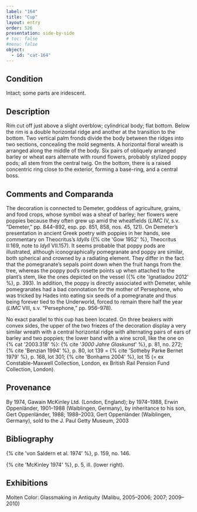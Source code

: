 ```yaml
---
label: "164"
title: "Cup"
layout: entry
order: 526
presentation: side-by-side
# toc: false
#menu: false 
object:
  - id: "cat-164"
---
```


## Condition

Intact; some parts are iridescent.

## Description

Rim cut off just above a slight overblow; cylindrical body; flat bottom. Below the rim is a double horizontal ridge and another at the transition to the bottom. Two vertical palm fronds divide the body between the ridges into two sections, concealing the mold segments. A horizontal floral wreath is arranged along the middle of the body. Six pairs of obliquely arranged barley or wheat ears alternate with round flowers, probably stylized poppy pods; all stem from the central twig. On the bottom, there is a raised concentric ring close to the exterior, forming a base-ring, and a central boss.

## Comments and Comparanda

The decoration is connected to Demeter, goddess of agriculture, grains, and food crops, whose symbol was a sheaf of barley; her flowers were poppies because they often grew up amid the wheatfields (*LIMC* IV, s.v. “Demeter,” pp. 844–892, esp. pp. 851, 858, nos. 45, 121). On Demeter’s presentation in ancient Greek poetry with poppies in her hands, see commentary on Theocritus’s *Idylls* ({% cite 'Gow 1952' %}, Theocritus II:169, note to *Idyll* VII.157). It seems probable that poppy pods are illustrated, although iconographically pomegranate and poppy are similar, both spherical and crowned by a radiating element. They differ in the fact that the pomegranate’s sepals point down when the fruit hangs from the tree, whereas the poppy pod’s rosette points up when attached to the plant’s stem, like the ones depicted on the vessel ({% cite 'Ignatiadou 2012' %}, p. 393). In addition, the poppy is directly associated with Demeter, while pomegranates had a bad connotation for the mother of Persephone, who was tricked by Hades into eating six seeds of a pomegranate and thus being forever tied to the Underworld, forced to remain there half the year (*LIMC* VIII, s.v. “Persephone,” pp. 956–978).

No exact parallel to this cup has been located. On three beakers with convex sides, the upper of the two friezes of the decoration display a very similar wreath with a central horizontal ridge with alternating pairs of ears of barley and two poppies; the lower band with a wine scroll, like the one on {% cat '2003.318' %}: {% cite '*3000 Jahre Glaskunst*' %}, p. 81, no. 272; {% cite 'Benzian 1994' %}, p. 80, lot 139 = {% cite 'Sotheby Parke Bernet 1979' %}, p. 168, lot 301; {% cite 'Bonhams 2004' %}, lot 15 (= ex Constable-Maxwell Collection, London, ex British Rail Pension Fund Collection, London).

## Provenance

By 1974, Gawain McKinley Ltd. (London, England); by 1974–1988, Erwin Oppenländer, 1901–1988 (Waiblingen, Germany), by inheritance to his son, Gert Oppenländer, 1988; 1988–2003, Gert Oppenländer (Waiblingen, Germany), sold to the J. Paul Getty Museum, 2003

## Bibliography

{% cite 'von Saldern et al. 1974' %}, p. 159, no. 146.

{% cite 'McKinley 1974' %}, p. 5, ill. (lower right).

## Exhibitions

Molten Color: Glassmaking in Antiquity (Malibu, 2005–2006; 2007; 2009–2010)